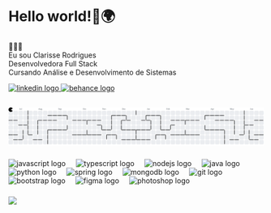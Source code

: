 <h1 align="left">Hello world!👋🌍</h1>

###


<p align="left"> 👩🏻‍💻<br> Eu sou Clarisse Rodrigues<br> Desenvolvedora Full Stack <br>Cursando Análise e Desenvolvimento de Sistemas </p>



<div align="left">
  <a href="https://www.linkedin.com/in/clarissee-rodriguess/" target="_blank">
    <img src="https://img.shields.io/static/v1?message=LinkedIn&logo=linkedin&label=&color=0077B5&logoColor=white&labelColor=&style=for-the-badge" height="30" alt="linkedin logo"  />
  </a>
  <a href="https://www.behance.net/clarissedesigner" target="_blank">
    <img src="https://img.shields.io/static/v1?message=Behance&logo=behance&label=&color=0d0d0d&logoColor=white&labelColor=&style=for-the-badge" height="30" alt="behance logo"  />
  </a>
</div>

##

<picture>
  <source media="(prefers-color-scheme: dark)" srcset="https://raw.githubusercontent.com/clarodriguess/clarodriguess/output/pacman-contribution-graph-dark.svg">
  <source media="(prefers-color-scheme: light)" srcset="https://raw.githubusercontent.com/clarodriguess/clarodriguess/output/pacman-contribution-graph.svg">
  <img alt="pacman contribution graph" src="https://raw.githubusercontent.com/clarodriguess/clarodriguess/output/pacman-contribution-graph.svg">
</picture>

###

<div align="left">
  <img src="https://cdn.jsdelivr.net/gh/devicons/devicon/icons/javascript/javascript-original.svg" height="40" alt="javascript logo"  />
  <img width="12" />
  <img src="https://cdn.jsdelivr.net/gh/devicons/devicon/icons/typescript/typescript-original.svg" height="40" alt="typescript logo"  />
  <img width="12" />
  <img src="https://cdn.jsdelivr.net/gh/devicons/devicon/icons/nodejs/nodejs-original.svg" height="40" alt="nodejs logo"  />
  <img width="12" />
  <img src="https://cdn.jsdelivr.net/gh/devicons/devicon/icons/java/java-original.svg" height="40" alt="java logo"  />
  <img width="12" />
  <img src="https://cdn.jsdelivr.net/gh/devicons/devicon/icons/python/python-original.svg" height="40" alt="python logo"/> 
  <img width="12" />
  <img src="https://cdn.jsdelivr.net/gh/devicons/devicon/icons/spring/spring-original.svg" height="40" alt="spring logo"  />
  <img width="12" />
  <img src="https://cdn.jsdelivr.net/gh/devicons/devicon/icons/mongodb/mongodb-original.svg" height="40" alt="mongodb logo"  />
  <img width="12" />
  <img src="https://cdn.jsdelivr.net/gh/devicons/devicon/icons/git/git-original.svg" height="40" alt="git logo"  />
  <img width="12" />
  <img src="https://cdn.jsdelivr.net/gh/devicons/devicon/icons/bootstrap/bootstrap-original.svg" height="40" alt="bootstrap logo"  />
  <img width="12" />
  <img src="https://cdn.jsdelivr.net/gh/devicons/devicon/icons/figma/figma-original.svg" height="40" alt="figma logo"  />
  <img width="12" />
  <img src="https://cdn.jsdelivr.net/gh/devicons/devicon/icons/photoshop/photoshop-plain.svg" height="40" alt="photoshop logo"  />
</div>



###

<div align="left">
  <img src="https://visitor-badge.laobi.icu/badge?page_id=clarodriguess.clarodriguess&left_color=darkorchid&right_color=black"  />
</div>

###





